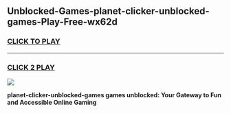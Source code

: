 
## Unblocked-Games-planet-clicker-unblocked-games-Play-Free-wx62d
<h3>
<a href="https://premium76.site?title=planet-clicker-unblocked-games&ref=20A">CLICK TO PLAY</a></h3>
<hr>

<h3>
<a href="https://premium76.site?title=planet-clicker-unblocked-games&ref=20A">CLICK 2 PLAY</a>
  
</h3>

<a href="https://premium76.site?title=planet-clicker-unblocked-games&ref=20A"><img src="https://clearcache.store/games.png"></a>


**planet-clicker-unblocked-games games unblocked: Your Gateway to Fun and Accessible Online Gaming**
